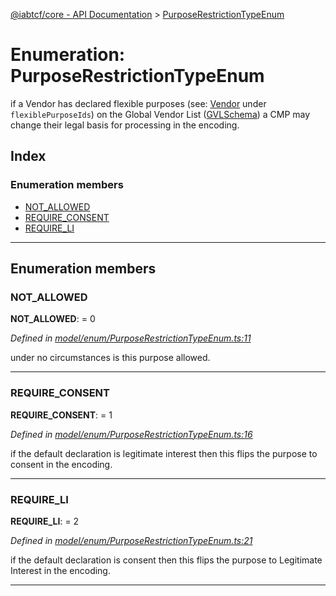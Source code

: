 [@iabtcf/core - API Documentation](../README.md) > [PurposeRestrictionTypeEnum](../enums/purposerestrictiontypeenum.md)

# Enumeration: PurposeRestrictionTypeEnum

if a Vendor has declared flexible purposes (see: [Vendor](../interfaces/vendor.md) under `flexiblePurposeIds`) on the Global Vendor List ([GVLSchema](../interfaces/gvlschema.md)) a CMP may change their legal basis for processing in the encoding.

## Index

### Enumeration members

* [NOT_ALLOWED](purposerestrictiontypeenum.md#not_allowed)
* [REQUIRE_CONSENT](purposerestrictiontypeenum.md#require_consent)
* [REQUIRE_LI](purposerestrictiontypeenum.md#require_li)

---

## Enumeration members

<a id="not_allowed"></a>

###  NOT_ALLOWED

**NOT_ALLOWED**:  = 0

*Defined in [model/enum/PurposeRestrictionTypeEnum.ts:11](https://github.com/chrispaterson/iabtcf-es/blob/b06c04d/modules/core/src/model/enum/PurposeRestrictionTypeEnum.ts#L11)*

under no circumstances is this purpose allowed.

___
<a id="require_consent"></a>

###  REQUIRE_CONSENT

**REQUIRE_CONSENT**:  = 1

*Defined in [model/enum/PurposeRestrictionTypeEnum.ts:16](https://github.com/chrispaterson/iabtcf-es/blob/b06c04d/modules/core/src/model/enum/PurposeRestrictionTypeEnum.ts#L16)*

if the default declaration is legitimate interest then this flips the purpose to consent in the encoding.

___
<a id="require_li"></a>

###  REQUIRE_LI

**REQUIRE_LI**:  = 2

*Defined in [model/enum/PurposeRestrictionTypeEnum.ts:21](https://github.com/chrispaterson/iabtcf-es/blob/b06c04d/modules/core/src/model/enum/PurposeRestrictionTypeEnum.ts#L21)*

if the default declaration is consent then this flips the purpose to Legitimate Interest in the encoding.

___

